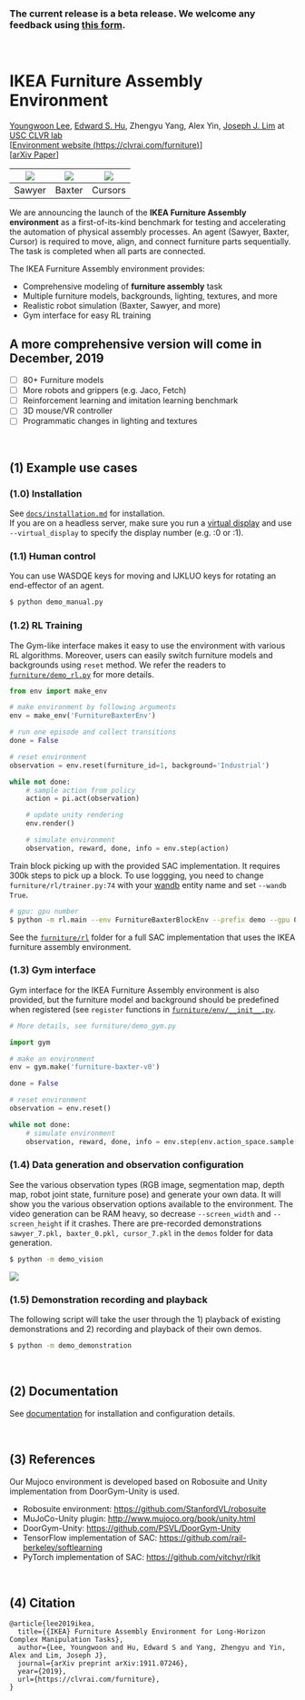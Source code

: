 ### The current release is a beta release. We welcome any feedback using [this form](https://forms.gle/596eDXmETHLFHD7w7).
<br>

# IKEA Furniture Assembly Environment
[Youngwoon Lee](https://youngwoon.github.io), [Edward S. Hu](https://www.edwardshu.com), Zhengyu Yang, Alex Yin, [Joseph J. Lim](https://clvrai.com) at [USC CLVR lab](https://clvrai.com)<br/>
[[Environment website (https://clvrai.com/furniture)](https://clvrai.com/furniture)]<br/>
[[arXiv Paper](https://arxiv.org/abs/1911.07246)]

|![](docs/img/agents/video_sawyer_swivel_chair.gif)|![](docs/img/agents/video_baxter_chair.gif)|![](docs/img/agents/video_cursor_round_table.gif)|
| :---: | :---: | :---: |
| Sawyer | Baxter | Cursors |


We are announcing the launch of the **IKEA Furniture Assembly environment** as a first-of-its-kind benchmark for testing and accelerating the automation of physical assembly processes.
An agent (Sawyer, Baxter, Cursor) is required to move, align, and connect furniture parts sequentially.
The task is completed when all parts are connected.


The IKEA Furniture Assembly environment provides:
- Comprehensive modeling of **furniture assembly** task
- Multiple furniture models, backgrounds, lighting, textures, and more
- Realistic robot simulation (Baxter, Sawyer, and more)
- Gym interface for easy RL training

## A more comprehensive version will come in December, 2019
- [ ] 80+ Furniture models
- [ ] More robots and grippers (e.g. Jaco, Fetch)
- [ ] Reinforcement learning and imitation learning benchmark
- [ ] 3D mouse/VR controller
- [ ] Programmatic changes in lighting and textures

<br>

## (1) Example use cases

### (1.0) Installation
See [`docs/installation.md`](docs/installation.md) for installation.<br/>
If you are on a headless server, make sure you run a [virtual display](docs/installation.md#virtual-display-on-headless-machines) and use `--virtual_display` to specify the display number (e.g. :0 or :1).

### (1.1) Human control
You can use WASDQE keys for moving and IJKLUO keys for rotating an end-effector of an agent.
```bash
$ python demo_manual.py
```

### (1.2) RL Training
The Gym-like interface makes it easy to use the environment with various RL algorithms. Moreover, users can easily switch furniture models and backgrounds using `reset` method.
We refer the readers to [`furniture/demo_rl.py`](demo_rl.py) for more details.
```py
from env import make_env

# make environment by following arguments
env = make_env('FurnitureBaxterEnv')

# run one episode and collect transitions
done = False

# reset environment
observation = env.reset(furniture_id=1, background='Industrial')

while not done:
    # sample action from policy
    action = pi.act(observation)

    # update unity rendering
    env.render()

    # simulate environment
    observation, reward, done, info = env.step(action)
```

Train block picking up with the provided SAC implementation. It requires 300k steps to pick up a block.
To use loggging, you need to change `furniture/rl/trainer.py:74` with your [wandb](https://wandb.com) entity name and set `--wandb True`.
```bash
# gpu: gpu number
$ python -m rl.main --env FurnitureBaxterBlockEnv --prefix demo --gpu 0 --reward_scale 3
```
See the [`furniture/rl`](rl) folder for a full SAC implementation that uses the IKEA furniture assembly environment.

### (1.3) Gym interface
Gym interface for the IKEA Furniture Assembly environment is also provided, but the furniture model and background should be predefined when registered (see `register` functions in [`furniture/env/__init__.py`](env/__init__.py).
```py
# More details, see furniture/demo_gym.py

import gym

# make an environment
env = gym.make('furniture-baxter-v0')

done = False

# reset environment
observation = env.reset()

while not done:
    # simulate environment
    observation, reward, done, info = env.step(env.action_space.sample())
```

### (1.4) Data generation and observation configuration
See the various observation types (RGB image, segmentation map, depth map,
robot joint state, furniture pose) and generate your own data.
It will show you the various observation options available
to the environment. The video generation can be RAM heavy, so
decrease `--screen_width` and `--screen_height` if it crashes.
There are pre-recorded demonstrations `sawyer_7.pkl, baxter_0.pkl, cursor_7.pkl` in the `demos` folder for
data generation.
```bash
$ python -m demo_vision
```
![](docs/img/readme/demo_vision.gif)

### (1.5) Demonstration recording and playback
The following script will take the user through the 1) playback of existing
demonstrations and 2) recording and playback of their own demos.
```bash
$ python -m demo_demonstration
```

<br>

## (2) Documentation
See [documentation](docs/readme.md) for installation and configuration details.

<br>

## (3) References
Our Mujoco environment is developed based on Robosuite and Unity implementation from DoorGym-Unity is used.

* Robosuite environment: https://github.com/StanfordVL/robosuite
* MuJoCo-Unity plugin: http://www.mujoco.org/book/unity.html
* DoorGym-Unity: https://github.com/PSVL/DoorGym-Unity
* TensorFlow implementation of SAC: https://github.com/rail-berkeley/softlearning
* PyTorch implementation of SAC: https://github.com/vitchyr/rlkit

<br>

## (4) Citation
```
@article{lee2019ikea,
  title={{IKEA} Furniture Assembly Environment for Long-Horizon Complex Manipulation Tasks},
  author={Lee, Youngwoon and Hu, Edward S and Yang, Zhengyu and Yin, Alex and Lim, Joseph J},
  journal={arXiv preprint arXiv:1911.07246},
  year={2019},
  url={https://clvrai.com/furniture},
}
```


